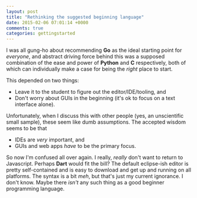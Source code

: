 ```yaml
---
layout: post
title: "Rethinking the suggested beginning language"
date: 2015-02-06 07:01:14 +0000
comments: true
categories: gettingstarted
---
```


I was all gung-ho about recommending **Go** as the ideal starting point for _everyone_, and abstract driving force behind this was a supposed combination of the ease and power of **Python** and **C** respectively, both of which can individually make a case for being the _right_ place to start.

This depended on two things:

- Leave it to the student to figure out the editor/IDE/tooling, and
- Don't worry about GUIs in the beginning (it's ok to focus on a text interface alone).

Unfortunately, when I discuss this with other people (yes, an unscientific small sample), these seem like dumb assumptions. The accepted wisdom seems to be that

- IDEs are _very_ important, and
- GUIs and web apps _have_ to be the primary focus.

So now I'm confused all over again. I really, _really_ don't want to return to Javascript. Perhaps **Dart** would fit the bill? The default eclipse-ish editor is pretty self-contained and is easy to download and get up and running on all platforms. The syntax is a bit _meh_, but that's just my current ignorance. I don't know. Maybe there _isn't_ any such thing as a good beginner programming language.
